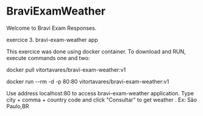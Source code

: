 
# BraviExamWeather

Welcome to Bravi Exam Responses.


exercice 3. bravi-exam-weather app

This exercice was done using docker container. To download and RUN, execute commands one and two:

docker pull vitortavares/bravi-exam-weather:v1

docker run --rm -d -p 80:80 vitortavares/bravi-exam-weather:v1

Use address localhost:80 to access bravi-exam-weather application. Type city + comma + country code and click "Consultar" to get weather . Ex: São Paulo,BR
